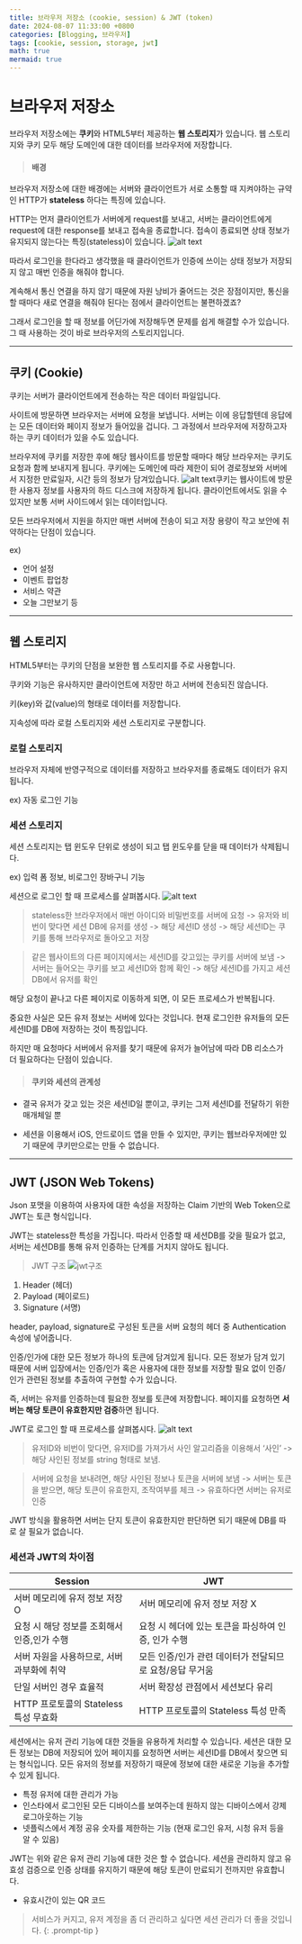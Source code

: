 ```yaml
---
title: 브라우저 저장소 (cookie, session) & JWT (token)
date: 2024-08-07 11:33:00 +0800
categories: [Blogging, 브라우저]
tags: [cookie, session, storage, jwt]
math: true
mermaid: true
---
```


# 브라우저 저장소

브라우저 저장소에는 **쿠키**와 HTML5부터 제공하는 **웹 스토리지**가 있습니다.
웹 스토리지와 쿠키 모두 해당 도메인에 대한 데이터를 브라우저에 저장합니다.

> #### 배경

브라우저 저장소에 대한 배경에는 서버와 클라이언트가 서로 소통할 때 지켜야하는 규약인 HTTP가 **stateless** 하다는 특징에 있습니다.

HTTP는 먼저 클라이언트가 서버에게 request를 보내고, 서버는 클라이언트에게 request에 대한 response를 보내고 접속을 종료합니다. 접속이 종료되면 상태 정보가 유지되지 않는다는 특징(stateless)이 있습니다.
![alt text](/assets/img/image.png)

따라서 로그인을 한다라고 생각했을 때 클라이언트가 인증에 쓰이는 상태 정보가 저장되지 않고 매번 인증을 해줘야 합니다.

계속해서 통신 연결을 하지 않기 때문에 자원 낭비가 줄어드는 것은 장점이지만, 통신을 할 때마다 새로 연결을 해줘야 된다는 점에서 클라이언트는 불편하겠죠?

그래서 로그인을 할 때 정보를 어딘가에 저장해두면 문제를 쉽게 해결할 수가 있습니다.
그 때 사용하는 것이 바로 브라우저의 스토리지입니다.

---

## 쿠키 (Cookie)

쿠키는 서버가 클라이언트에게 전송하는 작은 데이터 파일입니다.

사이트에 방문하면 브라우저는 서버에 요청을 보냅니다. 서버는 이에 응답할텐데 응답에는 모든 데이터와 페이지 정보가 들어있을 겁니다. 그 과정에서 브라우저에 저장하고자 하는 쿠키 데이터가 있을 수도 있습니다.

브라우저에 쿠키를 저장한 후에 해당 웹사이트를 방문할 때마다 해당 브라우저는 쿠키도 요청과 함께 보내지게 됩니다. 쿠키에는 도메인에 따라 제한이 되어 경로정보와 서버에서 지정한 만료일자, 시간 등의 정보가 담겨있습니다.
![alt text](/assets/img/image-2.png)쿠키는 웹사이트에 방문한 사용자 정보를 사용자의 하드 디스크에 저장하게 됩니다. 클라이언트에서도 읽을 수 있지만 보통 서버 사이드에서 읽는 데이터입니다.

모든 브라우저에서 지원을 하지만 매번 서버에 전송이 되고 저장 용량이 작고 보안에 취약하다는 단점이 있습니다.

ex)

- 언어 설정
- 이벤트 팝업창
- 서비스 약관
- 오늘 그만보기 등

---

## 웹 스토리지

HTML5부터는 쿠키의 단점을 보완한 웹 스토리지를 주로 사용합니다.

쿠키와 기능은 유사하지만 클라이언트에 저장만 하고 서버에 전송되진 않습니다.

키(key)와 값(value)의 형태로 데이터를 저장합니다.

지속성에 따라 로컬 스토리지와 세션 스토리지로 구분합니다.

### 로컬 스토리지

브라우저 자체에 반영구적으로 데이터를 저장하고 브라우저를 종료해도 데이터가 유지됩니다.

ex) 자동 로그인 기능

### 세션 스토리지

세션 스토리지는 탭 윈도우 단위로 생성이 되고 탭 윈도우를 닫을 때 데이터가 삭제됩니다.

ex) 입력 폼 정보, 비로그인 장바구니 기능

세션으로 로그인 할 때 프로세스를 살펴봅시다.
![alt text](/assets/img/image-1.png)
>stateless한 브라우저에서 매번 아이디와 비밀번호를 서버에 요청
-> 유저와 비번이 맞다면 세션 DB에 유저를 생성 -> 해당 세션ID 생성 -> 해당 세션ID는 쿠키를 통해 브라우저로 돌아오고 저장

> 같은 웹사이트의 다른 페이지에서는 세션ID를 갖고있는 쿠키를 서버에 보냄 -> 서버는 들어오는 쿠키를 보고 세션ID와 함께 확인 -> 해당 세션ID를 가지고 세션DB에서 유저를 확인

해당 요청이 끝나고 다른 페이지로 이동하게 되면, 이 모든 프로세스가 반복됩니다.

중요한 사실은 모든 유저 정보는 서버에 있다는 것입니다. 현재 로그인한 유저들의 모든 세션ID를 DB에 저장하는 것이 특징입니다.

하지만 매 요청마다 서버에서 유저를 찾기 때문에 유저가 늘어남에 따라 DB 리소스가 더 필요하다는 단점이 있습니다.

>#### 쿠키와 세션의 관계성

- 결국 유저가 갖고 있는 것은 세션ID일 뿐이고, 쿠키는 그저 세션ID를 전달하기 위한 매개체일 뿐

- 세션을 이용해서 iOS, 안드로이드 앱을 만들 수 있지만, 쿠키는 웹브라우저에만 있기 때문에 쿠키만으로는 만들 수 없습니다.

---

## JWT (JSON Web Tokens)

Json 포맷을 이용하여 사용자에 대한 속성을 저장하는 Claim 기반의 Web Token으로 JWT는 토큰 형식입니다.

JWT는 stateless한 특성을 가집니다. 따라서 인증할 때 세션DB를 갖을 필요가 없고, 서버는 세션DB를 통해 유저 인증하는 단계를 거치지 않아도 됩니다.

> JWT 구조
> ![jwt구조](/assets/img/jwt.png)

1. Header (헤더)
2. Payload (페이로드)
3. Signature (서명)

header, payload, signature로 구성된 토큰을 서버 요청의 헤더 중 Authentication 속성에 넣어줍니다.

인증/인가에 대한 모든 정보가 하나의 토큰에 담겨있게 됩니다. 모든 정보가 담겨 있기 때문에 서버 입장에서는 인증/인가 혹은 사용자에 대한 정보를 저장할 필요 없이 인증/인가 관련된 정보를 추출하여 구현할 수가 있습니다.

즉, 서버는 유저를 인증하는데 필요한 정보를 토큰에 저장합니다. 페이지를 요청하면 **서버는 해당 토큰이 유효한지만 검증**하면 됩니다.

JWT로 로그인 할 때 프로세스를 살펴봅시다.
![alt text](/assets/img/image-3.png)
> 유저ID와 비번이 맞다면, 유저ID를 가져가서 사인 알고리즘을 이용해서 ‘사인’ ->  해당 사인된 정보를 string 형태로 보냄.

> 서버에 요청을 보내려면, 해당 사인된 정보나 토큰을 서버에 보냄 -> 서버는 토큰을 받으면, 해당 토큰이 유효한지, 조작여부를 체크 -> 유효하다면 서버는 유저로 인증

JWT 방식을 활용하면 서버는 단지 토큰이 유효한지만 판단하면 되기 때문에 DB를 따로 살 필요가 없습니다.

### 세션과 JWT의 차이점

| Session                                     | JWT                                                      |
| ------------------------------------------- | -------------------------------------------------------- |
| 서버 메모리에 유저 정보 저장 O              | 서버 메모리에 유저 정보 저장 X                           |
| 요청 시 해당 정보를 조회해서 인증,인가 수행 | 요청 시 헤더에 있는 토큰을 파싱하여 인증, 인가 수행      |
| 서버 자원을 사용하므로, 서버 과부화에 취약  | 모든 인증/인가 관련 데이터가 전달되므로 요청/응답 무거움 |
| 단일 서버인 경우 효율적                     | 서버 확장성 관점에서 세션보다 유리                       |
| HTTP 프로토콜의 Stateless 특성 무효화       | HTTP 프로토콜의 Stateless 특성 만족                      |

세션에서는 유저 관리 기능에 대한 것들을 유용하게 처리할 수 있습니다. 세션은 대한 모든 정보는 DB에 저장되어 있어 페이지를 요청하면 서버는 세션ID를 DB에서 찾으면 되는 형식입니다. 모든 유저의 정보를 저장하기 때문에 정보에 대한 새로운 기능을 추가할 수 있게 됩니다.

- 특정 유저에 대한 관리가 가능
- 인스타에서 로그인된 모든 디바이스를 보여주는데 원하지 않는 디바이스에서 강제 로그아웃하는 기능
- 넷플릭스에서 계정 공유 숫자를 제한하는 기능 (현재 로그인 유저, 시청 유저 등을 알 수 있음)
  
JWT는 위와 같은 유저 관리 기능에 대한 것은 할 수 없습니다. 세션을 관리하지 않고 유효성 검증으로 인증 상태를 유지하기 때문에 해당 토큰이 만료되기 전까지만 유효합니다.

- 유효시간이 있는 QR 코드

> 서비스가 커지고, 유저 계정을 좀 더 관리하고 싶다면 세션 관리가 더 좋을 것입니다.
{: .prompt-tip }
